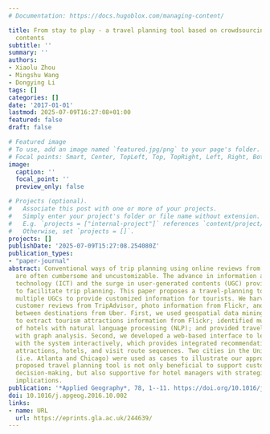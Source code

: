 ```yaml
---
# Documentation: https://docs.hugoblox.com/managing-content/

title: From stay to play - a travel planning tool based on crowdsourcing user-generated
  contents
subtitle: ''
summary: ''
authors:
- Xiaolu Zhou
- Mingshu Wang
- Dongying Li
tags: []
categories: []
date: '2017-01-01'
lastmod: 2025-07-09T16:27:08+01:00
featured: false
draft: false

# Featured image
# To use, add an image named `featured.jpg/png` to your page's folder.
# Focal points: Smart, Center, TopLeft, Top, TopRight, Left, Right, BottomLeft, Bottom, BottomRight.
image:
  caption: ''
  focal_point: ''
  preview_only: false

# Projects (optional).
#   Associate this post with one or more of your projects.
#   Simply enter your project's folder or file name without extension.
#   E.g. `projects = ["internal-project"]` references `content/project/deep-learning/index.md`.
#   Otherwise, set `projects = []`.
projects: []
publishDate: '2025-07-09T15:27:08.254080Z'
publication_types:
- "paper-journal"
abstract: Conventional ways of trip planning using online reviews from multiple sources
  are often cumbersome and uncustomizable. The advance in information and communication
  technology (ICT) and the surge in user-generated contents (UGC) provide great opportunities
  to facilitate trip planning. This paper proposes a travel-planning tool by crowdsourcing
  multiple UGCs to provide customized information for tourists. We harvested hotel
  customer reviews from TripAdvisor, photo information from Flickr, and travel costs
  between destinations from Uber. First, we used geospatial data mining approaches
  to extract tourism attractions information from Flickr; identified multi-facet characteristics
  of hotels with natural language processing (NLP); and provided travel route recommendations
  with graph analysis. Second, we developed a web-based interface to let users communicate
  with the system interactively, which provides integrated recommendations including
  attractions, hotels, and visit route sequences. Two cities in the United States
  (i.e. Atlanta and Chicago) were used as cases to illustrate our approaches. The
  proposed travel planning tool is not only beneficial to support customized travel
  decision-making, but also supportive for hotel managers with strategic management
  implications.
publication: '*Applied Geography*, 78, 1--11. https://doi.org/10.1016/j.apgeog.2016.10.002'
doi: 10.1016/j.apgeog.2016.10.002
links:
- name: URL
  url: https://eprints.gla.ac.uk/244639/
---
```

